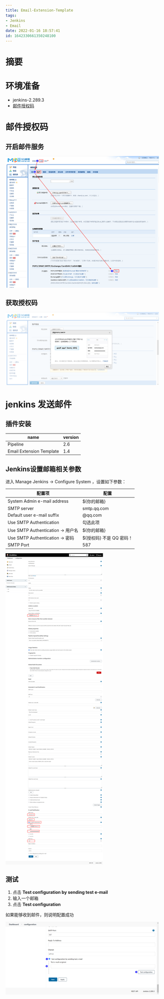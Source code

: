```yaml
---
title: Email-Extension-Template
tags: 
- Jenkins
- Email
date: 2022-01-16 18:57:41
id: 1642330661350248100
---
```

# 摘要



# 环境准备

- jenkins-2.289.3
- [邮件授权码](#邮件授权码) 

# 邮件授权码

## 开启邮件服务

![image-20220116191203181](assets/images/image-20220116191203181.png)

## 获取授权码

![image-20220116190802729](assets/images/image-20220116190802729.png)

# jenkins 发送邮件

## 插件安装

| name                     | version |
| ------------------------ | ------- |
| Pipeline                 | 2.6     |
| Email Extension Template | 1.4     |

## Jenkins设置邮箱相关参数

进入 Manage Jenkins → Configure System ，设置如下参数：

| 配置项                           | 配置                     |
| -------------------------------- | ------------------------ |
| System Admin e-mail address      | ${你的邮箱}              |
| SMTP server                      | smtp.qq.com              |
| Default user e-mail suffix       | @qq.com                  |
| Use SMTP Authentication          | 勾选此项                 |
| Use SMTP Authentication → 用户名 | ${你的邮箱}              |
| Use SMTP Authentication → 密码   | ${授权码} 不是 QQ 密码！ |
| SMTP Port                        | 587                      |

![image-20220116195907883](assets/images/image-20220116195907883.png)

## 测试

1. 点击 **Test configuration by sending test e-mail** 
2. 输入一个邮箱
3. 点击 **Test configuration** 

如果能够收到邮件，则说明配置成功

![image-20220116200351928](assets/images/image-20220116200351928.png)













